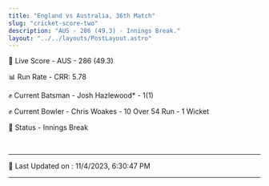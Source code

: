 ```yaml
---
title: "England vs Australia, 36th Match"
slug: "cricket-score-two"
description: "AUS - 286 (49.3) - Innings Break."
layout: "../../layouts/PostLayout.astro"
---
```


🔴 Live Score - AUS - 286 (49.3)  

📊 Run Rate - CRR: 5.78  

✊ Current Batsman - Josh Hazlewood* - 1(1)  

✊ Current Bowler - Chris Woakes - 10 Over 54 Run - 1 Wicket  

📑 Status - Innings Break

<br />

***

📝 Last Updated on : 11/4/2023, 6:30:47 PM

***

